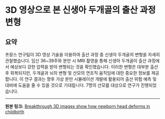 # 3D 영상으로 본 신생아 두개골의 출산 과정 변형

## 요약
프랑스 연구팀이 3D 영상 기술을 이용하여 출산 과정 중 신생아 두개골의 변형을 자세히 관찰했습니다.  임신 36~39주와 분만 시 MRI 촬영을 통해 신생아 두개골이 출산 과정에서 예상보다 강한 압력을 받아 변형되는 것을 확인했습니다.  이러한 변형은 대부분 출산 후 회복되지만,  두개골과 뇌의 변형 및 산모의 연조직 움직임에 대한 중요한 정보를 제공합니다.  이 연구 결과는 향후 가상 분만 시뮬레이션 개발에 활용되어 출산 위험 예측 및 대비에 도움을 줄 수 있을 것으로 기대됩니다.  7명의 산모를 대상으로 연구가 진행되었습니다.

---

**원본 링크:** [Breakthrough 3D images show how newborn head deforms in childbirth](https://www.thekurzweillibrary.com/breakthrough-3d-images-show-how-newborn-head-deforms-in-childbirth)
